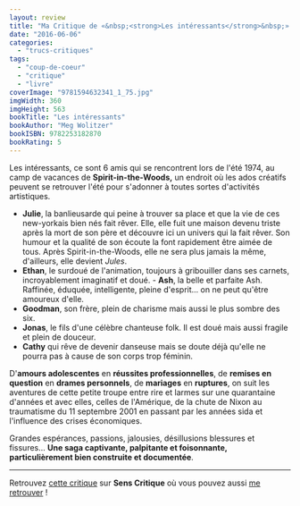 ```yaml
---
layout: review
title: "Ma Critique de «&nbsp;<strong>Les intéressants</strong>&nbsp;» de <em>Meg Wolitzer</em>"
date: "2016-06-06"
categories: 
  - "trucs-critiques"
tags: 
  - "coup-de-coeur"
  - "critique"
  - "livre"
coverImage: "9781594632341_1_75.jpg"
imgWidth: 360
imgHeight: 563
bookTitle: "Les intéressants"
bookAuthor: "Meg Wolitzer"
bookISBN: 9782253182870  
bookRating: 5
---
```


Les intéressants, ce sont 6 amis qui se rencontrent lors de l'été 1974, au camp de vacances de **Spirit-in-the-Woods,** un endroit où les ados créatifs peuvent se retrouver l'été pour s'adonner à toutes sortes d'activités artistiques.

- **Julie**, la banlieusarde qui peine à trouver sa place et que la vie de ces new-yorkais bien nés fait rêver. Elle, elle fuit une maison devenu triste après la mort de son père et découvre ici un univers qui la fait rêver. Son humour et la qualité de son écoute la font rapidement être aimée de tous. Après Spirit-in-the-Woods, elle ne sera plus jamais la même, d'ailleurs, elle devient _Jules_.
- **Ethan**, le surdoué de l'animation, toujours à gribouiller dans ses carnets, incroyablement imaginatif et doué. - **Ash**, la belle et parfaite Ash. Raffinée, éduquée, intelligente, pleine d'esprit... on ne peut qu'être amoureux d'elle. 
- **Goodman**, son frère, plein de charisme mais aussi le plus sombre des six.
- **Jonas**, le fils d'une célèbre chanteuse folk. Il est doué mais aussi fragile et plein de douceur.
- **Cathy** qui rêve de devenir danseuse mais se doute déjà qu'elle ne pourra pas à cause de son corps trop féminin.

D'**amours adolescentes** en **réussites professionnelles**, de **remises en question** en **drames personnels**, de **mariages** en **ruptures**, on suit les aventures de cette petite troupe entre rire et larmes sur une quarantaine d'années et avec elles, celles de l'Amérique, de la chute de Nixon au traumatisme du 11 septembre 2001 en passant par les années sida et l'influence des crises économiques.

Grandes espérances, passions, jalousies, désillusions blessures et fissures... **Une saga captivante, palpitante et foisonnante, particulièrement bien construite et documentée**.

* * *

Retrouvez [cette critique](http://www.senscritique.com/livre/Les_Interessants/critique/95310040) sur **Sens Critique** où vous pouvez aussi [me retrouver](http://www.senscritique.com/Arnaud_Malon) !
